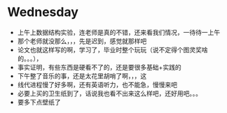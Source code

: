 # Wednesday

- 上午上数据结构实验，连老师是真的不错，还来看我们情况，一待待一上午
- 那个老师就没那么，，，先是迟到，感觉就那样吧
- 论文也就这样写的啊，学习了，毕业时整个玩玩（说不定得个图灵奖啥的。。。），
- 事实证明，有些东西是硬看不了的，还是要很多基础+实践的
- 下午整了音乐的事，还是太花里胡哨了啊，，，这
- 线代进程慢了好多啊，还有英语听力，也不能急，慢慢来吧
- 必要上买的卫生纸到了，话说我也看不出来这么样吧，还好用吧。。。
- 要多下点壁纸了
